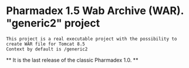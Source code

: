 # Pharmadex 1.5 Wab Archive (WAR). "generic2" project

	This project is a real executable project with the possibility to create WAR file for Tomcat 8.5
	Context by default is /generic2
	
** It is the last release of the classic Pharmadex 1.0. **